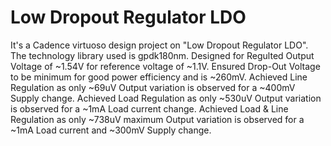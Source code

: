 # Low Dropout Regulator LDO
It's a Cadence virtuoso design project on "Low Dropout Regulator LDO".
The technology library used is gpdk180nm.
Designed for Regulted Output Voltage of ~1.54V for reference voltage of ~1.1V.
Ensured Drop-Out Voltage to be minimum for good power efficiency and is ~260mV.
Achieved Line Regulation as only ~69uV Output variation is observed for a ~400mV Supply change.
Achieved Load Regulation as only ~530uV Output variation is observed for a ~1mA Load current change.
Achieved Load & Line Regulation as only ~738uV maximum Output variation is observed for a ~1mA Load current and ~300mV Supply change.

